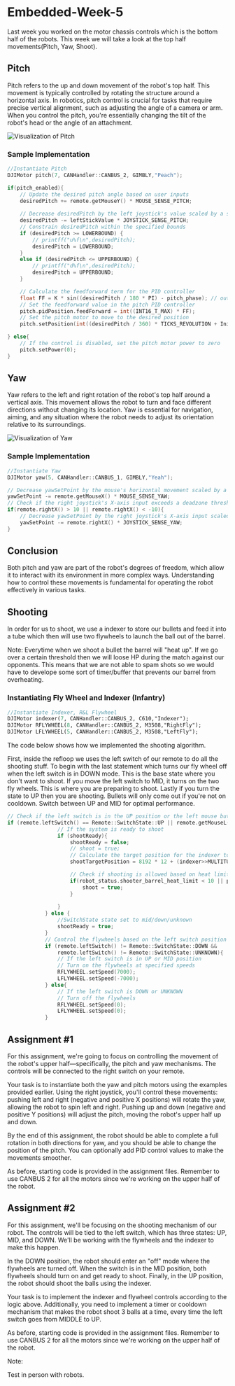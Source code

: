 # Embedded-Week-5

Last week you worked on the motor chassis controls which is the bottom half of the robots. This week we will take a look at the top half movements(Pitch, Yaw, Shoot).

## Pitch

Pitch refers to the up and down movement of the robot's top half. This movement is typically controlled by rotating the structure around a horizontal axis. In robotics, pitch control is crucial for tasks that require precise vertical alignment, such as adjusting the angle of a camera or arm. When you control the pitch, you're essentially changing the tilt of the robot's head or the angle of an attachment.

![Visualization of Pitch](picture/pitch.png)

### Sample Implementation

```cpp
//Instantiate Pitch
DJIMotor pitch(7, CANHandler::CANBUS_2, GIMBLY,"Peach");
```

```cpp
if(pitch_enabled){
    // Update the desired pitch angle based on user inputs
    desiredPitch += remote.getMouseY() * MOUSE_SENSE_PITCH;
    
    // Decrease desiredPitch by the left joystick's value scaled by a sensitivity constant
    desiredPitch -= leftStickValue * JOYSTICK_SENSE_PITCH;
    // Constrain desiredPitch within the specified bounds
    if (desiredPitch >= LOWERBOUND) {
        // printff("u%f\n",desiredPitch);
        desiredPitch = LOWERBOUND;
    }
    else if (desiredPitch <= UPPERBOUND) {
        // printff("d%f\n",desiredPitch);
        desiredPitch = UPPERBOUND;
    }

    // Calculate the feedforward term for the PID controller
    float FF = K * sin((desiredPitch / 180 * PI) - pitch_phase); // output: [-1,1]
    // Set the feedforward value in the pitch PID controller
    pitch.pidPosition.feedForward = int((INT16_T_MAX) * FF);
    // Set the pitch motor to move to the desired position
    pitch.setPosition(int((desiredPitch / 360) * TICKS_REVOLUTION + InitialOffset_Ticks));

} else{
    // If the control is disabled, set the pitch motor power to zero
    pitch.setPower(0);
}
```

## Yaw

Yaw refers to the left and right rotation of the robot's top half around a vertical axis. This movement allows the robot to turn and face different directions without changing its location. Yaw is essential for navigation, aiming, and any situation where the robot needs to adjust its orientation relative to its surroundings.

![Visualization of Yaw](picture/YAW__2_-removebg-preview.png)
### Sample Implementation

```cpp
//Instantiate Yaw
DJIMotor yaw(5, CANHandler::CANBUS_1, GIMBLY,"Yeah");
```

```cpp
// Decrease yawSetPoint by the mouse's horizontal movement scaled by a sensitivity constant
yawSetPoint -= remote.getMouseX() * MOUSE_SENSE_YAW;
// Check if the right joystick's X-axis input exceeds a deadzone threshold
if(remote.rightX() > 10 || remote.rightX() < -10){
    // Decrease yawSetPoint by the right joystick's X-axis input scaled by a sensitivity constant
    yawSetPoint -= remote.rightX() * JOYSTICK_SENSE_YAW;
}
```

## Conclusion

Both pitch and yaw are part of the robot's degrees of freedom, which allow it to interact with its environment in more complex ways. Understanding how to control these movements is fundamental for operating the robot effectively in various tasks.

## Shooting

In order for us to shoot, we use a indexer to store our bullets and feed it into a tube which then will use two flywheels to launch the ball out of the barrel.

Note: Everytime when we shoot a bullet the barrel will "heat up". If we go over a certain threshold then we will loose HP during the match against our opponents. This means that we are not able to spam shots so we would have to develope some sort of timer/buffer that prevents our barrel from overheating.

### Instantiating Fly Wheel and Indexer (Infantry)

```p
//Instantiate Indexer, R&L Flywheel
DJIMotor indexer(7, CANHandler::CANBUS_2, C610,"Indexer");
DJIMotor RFLYWHEEL(8, CANHandler::CANBUS_2, M3508,"RightFly");
DJIMotor LFLYWHEEL(5, CANHandler::CANBUS_2, M3508,"LeftFly");
```

The code below shows how we implemented the shooting algorithm.

First, inside the refloop we uses the left switch of our remote to do all the shooting stuff. To begin with the last statement which turns our fly wheel off when the left switch is in DOWN mode. This is the base state where you don't want to shoot. If you move the left switch to MID, it turns on the two fly wheels. This is where you are preparing to shoot. Lastly if you turn the state to UP then you are shooting. Bullets will only come out if you're not on cooldown. Switch between UP and MID for optimal performance.

```cpp
// Check if the left switch is in the UP position or the left mouse button is pressed
if (remote.leftSwitch() == Remote::SwitchState::UP || remote.getMouseL()){
                // If the system is ready to shoot
                if (shootReady){
                    shootReady = false;
                    // shoot = true;
                    // Calculate the target position for the indexer to shoot
                    shootTargetPosition = 8192 * 12 + (indexer>>MULTITURNANGLE);

                    // Check if shooting is allowed based on heat limits
                    if(robot_status.shooter_barrel_heat_limit < 10 || power_heat_data.shooter_17mm_1_barrel_heat < robot_status.shooter_barrel_heat_limit - 40) {
                        shoot = true;
                    }
                  
                }
            } else {
                //SwitchState state set to mid/down/unknown
                shootReady = true;
            }
            // Control the flywheels based on the left switch position
            if (remote.leftSwitch() != Remote::SwitchState::DOWN &&
                remote.leftSwitch() != Remote::SwitchState::UNKNOWN){
                // If the left switch is in UP or MID position
                // Turn on the flywheels at specified speeds
                RFLYWHEEL.setSpeed(7000);
                LFLYWHEEL.setSpeed(-7000);
            } else{
                // If the left switch is DOWN or UNKNOWN
                // Turn off the flywheels
                RFLYWHEEL.setSpeed(0);
                LFLYWHEEL.setSpeed(0);
            }
```

## Assignment #1

For this assignment, we're going to focus on controlling the movement of the robot's upper half—specifically, the pitch and yaw mechanisms. The controls will be connected to the right switch on your remote.

Your task is to instantiate both the yaw and pitch motors using the examples provided earlier. Using the right joystick, you'll control these movements: pushing left and right (negative and positive X positions) will rotate the yaw, allowing the robot to spin left and right. Pushing up and down (negative and positive Y positions) will adjust the pitch, moving the robot's upper half up and down.

By the end of this assignment, the robot should be able to complete a full rotation in both directions for yaw, and you should be able to change the position of the pitch. You can optionally add PID control values to make the movements smoother.

As before, starting code is provided in the assignment files. Remember to use CANBUS 2 for all the motors since we're working on the upper half of the robot.

## Assignment #2

For this assignment, we'll be focusing on the shooting mechanism of our robot. The controls will be tied to the left switch, which has three states: UP, MID, and DOWN. We'll be working with the flywheels and the indexer to make this happen.

In the DOWN position, the robot should enter an "off" mode where the flywheels are turned off. When the switch is in the MID position, both flywheels should turn on and get ready to shoot. Finally, in the UP position, the robot should shoot the balls using the indexer.

Your task is to implement the indexer and flywheel controls according to the logic above. Additionally, you need to implement a timer or cooldown mechanism that makes the robot shoot 3 balls at a time, every time the left switch goes from MIDDLE to UP.

As before, starting code is provided in the assignment files. Remember to use CANBUS 2 for all the motors since we're working on the upper half of the robot.

Note: 

Test in person with robots.
